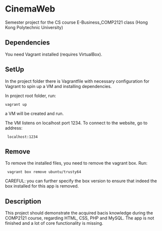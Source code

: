 # CinemaWeb
Semester project for the CS course E-Business_COMP2121 class (Hong Kong Polytechnic University)

## Dependencies
You need Vagrant installed (requires VirtualBox).

## SetUp
In the project folder there is Vagrantfile with necessary configuration for Vagrant to spin up a VM and installing dependencies.

In project root folder, run:
```
vagrant up
```
a VM will be created and run.

The VM listens on localhost port 1234.
To connect to the website, go to address:
```
 localhost:1234
```

## Remove
To remove the installed files, you need to remove the vagrant box.
Run:
```
 vagrant box remove ubuntu/trusty64
```
CAREFUL: you can further specify the box version to ensure that indeed the box installed for this app is removed.

## Description
This project should demonstrate the acquired bacis knowledge during the COMP2121 course, regarding HTML, CSS, PHP and MySQL.
The app is not finished and a lot of core functionality is missing.
